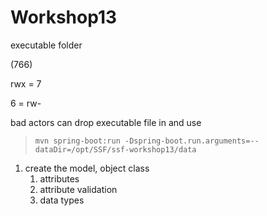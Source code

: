# Workshop13

executable folder 

(766)

rwx = 7

6 = rw-

bad actors can drop executable file in and use


> ```
> mvn spring-boot:run -Dspring-boot.run.arguments=--dataDir=/opt/SSF/ssf-workshop13/data
> ```


1. create the model, object class
   1. attributes
   2. attribute validation
   3. data types
